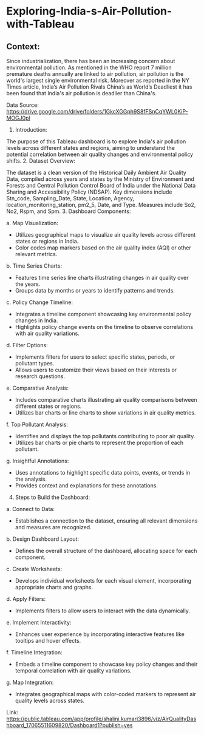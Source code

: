 # Exploring-India-s-Air-Pollution-with-Tableau

## Context:
Since industrialization, there has been an increasing concern about environmental pollution. As mentioned in the WHO report 7 million premature deaths annually are linked to air pollution, air pollution is the world's largest single environmental risk. 
Moreover as reported in the NY Times article, India’s Air Pollution Rivals China’s as World’s Deadliest it has been found that India's air pollution is deadlier than China's.

Data Source: https://drive.google.com/drive/folders/1GkcXGGph9S8fFSnCqYWL0KiP-MOGJ0pl

1. Introduction:

The purpose of this Tableau dashboard is to explore India's air pollution levels across different states and regions, aiming to understand the potential correlation between air quality changes and environmental policy shifts.
2. Dataset Overview:

The dataset is a clean version of the Historical Daily Ambient Air Quality Data, compiled across years and states by the Ministry of Environment and Forests and Central Pollution Control Board of India under the National Data Sharing and Accessibility Policy (NDSAP).
Key dimensions include Stn_code, Sampling_Date, State, Location, Agency, location_monitoring_station, pm2_5, Date, and Type. Measures include So2, No2, Rspm, and Spm.
3. Dashboard Components:

a. Map Visualization:
- Utilizes geographical maps to visualize air quality levels across different states or regions in India.
- Color codes map markers based on the air quality index (AQI) or other relevant metrics.

b. Time Series Charts:
- Features time series line charts illustrating changes in air quality over the years.
- Groups data by months or years to identify patterns and trends.

c. Policy Change Timeline:
- Integrates a timeline component showcasing key environmental policy changes in India.
- Highlights policy change events on the timeline to observe correlations with air quality variations.

d. Filter Options:
- Implements filters for users to select specific states, periods, or pollutant types.
- Allows users to customize their views based on their interests or research questions.

e. Comparative Analysis:
- Includes comparative charts illustrating air quality comparisons between different states or regions.
- Utilizes bar charts or line charts to show variations in air quality metrics.

f. Top Pollutant Analysis:
- Identifies and displays the top pollutants contributing to poor air quality.
- Utilizes bar charts or pie charts to represent the proportion of each pollutant.

g. Insightful Annotations:
- Uses annotations to highlight specific data points, events, or trends in the analysis.
- Provides context and explanations for these annotations.

4. Steps to Build the Dashboard:

a. Connect to Data:
- Establishes a connection to the dataset, ensuring all relevant dimensions and measures are recognized.

b. Design Dashboard Layout:
- Defines the overall structure of the dashboard, allocating space for each component.

c. Create Worksheets:
- Develops individual worksheets for each visual element, incorporating appropriate charts and graphs.

d. Apply Filters:
- Implements filters to allow users to interact with the data dynamically.

e. Implement Interactivity:
- Enhances user experience by incorporating interactive features like tooltips and hover effects.

f. Timeline Integration:
- Embeds a timeline component to showcase key policy changes and their temporal correlation with air quality variations.

g. Map Integration:
- Integrates geographical maps with color-coded markers to represent air quality levels across states.

Link: https://public.tableau.com/app/profile/shalini.kumari3896/viz/AirQualityDashboard_17065511609820/Dashboard1?publish=yes 
